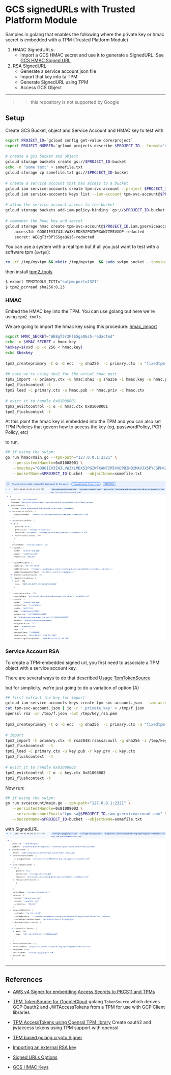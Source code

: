 # GCS signedURLs  with Trusted Platform Module

Samples in golang that enables the following where the private key or hmac secret is embedded with a TPM (Trusted Platform Module)

1. HMAC SignedURLs:  
   - Import a GCS HMAC secret and use it to generate a SignedURL.
     See [GCS HMAC Signed URL](https://blog.salrashid.dev/articles/2018/gcs_hmac/)
2. RSA SignedURL: 
   - Generate a service account json file
   - Import that key into ta TPM
   - Generate SignedURL using TPM
   - Access GCS Object

---

>> this repository is not supported by Google


## Setup

Create GCS Bucket, object and Service Account and HMAC key to test with

```bash
export PROJECT_ID=`gcloud config get-value core/project`
export PROJECT_NUMBER=`gcloud projects describe $PROJECT_ID --format='value(projectNumber)'`

# create a gcs bucket and object
gcloud storage buckets create gs://$PROJECT_ID-bucket
echo -n "some text" > somefile.txt
gcloud storage cp somefile.txt gs://$PROJECT_ID-bucket

# create a service account that has access to a bucket
gcloud iam service-accounts create tpm-svc-account --project $PROJECT_ID
gcloud iam service-accounts keys list --iam-account tpm-svc-account@$PROJECT_ID.iam.gserviceaccount.com

# allow the service account access to the bucket
gcloud storage buckets add-iam-policy-binding  gs://$PROJECT_ID-bucket --member="serviceAccount:tpm-svc-account@$PROJECT_ID.iam.gserviceaccount.com" --role="roles/storage.objectViewer"

# remember the hmac key and secret
gcloud storage hmac create tpm-svc-account@$PROJECT_ID.iam.gserviceaccount.com 
	accessId: GOOG1EV3Z4JLVW3XLMDX52PGIWFXAW7IM5VXDP-redacted
	secret: WE8gT3r3PlSSgaQGs5-redacted
```

You can use a system with a real tpm but if all you just want to test with a software tpm (`swtpm`):

```bash
rm -rf /tmp/myvtpm && mkdir /tmp/myvtpm  && sudo swtpm socket --tpmstate dir=/tmp/myvtpm --tpm2 --server type=tcp,port=2321 --ctrl type=tcp,port=2322 --flags not-need-init,startup-clear
```

then install [tpm2_tools](https://tpm2-tools.readthedocs.io/en/latest/INSTALL/)

```bash
$ export TPM2TOOLS_TCTI="swtpm:port=2321"
$ tpm2_pcrread sha256:0,23
```

### HMAC

Embed the HMAC key into the TPM.  You can use golang but here we're using `tpm2_tools`.

We are going to import the hmac key using this procedure: [hmac_import](https://github.com/salrashid123/tpm2/tree/master/hmac_import)

```bash
export HMAC_SECRET="WE8gT3r3PlSSgaQGs5-redacted"
echo -n $HMAC_SECRET > hmac.key
hexkey=$(xxd -p -c 256 < hmac.key)
echo $hexkey

tpm2_createprimary -C o -G ecc  -g sha256  -c primary.ctx -a "fixedtpm|fixedparent|sensitivedataorigin|userwithauth|noda|restricted|decrypt"

## note we're using sha1 for the actual hmac part
tpm2_import -C primary.ctx -G hmac:sha1 -g sha256 -i hmac.key -u hmac.pub -r hmac.priv
tpm2_flushcontext -t
tpm2 load -C primary.ctx -u hmac.pub -r hmac.priv -c hmac.ctx

# evict it to handle 0x81008001
tpm2_evictcontrol -C o -c hmac.ctx 0x81008001 
tpm2_flushcontext -t
```

At this point the hmac key is embedded into the TPM and you can also set TPM Policies that govern how to access the key (eg, passwordPolicy, PCR Policy, etc)

to run,

```bash
## if using the swtpm:
go run hmac/main.go --tpm-path="127.0.0.1:2321" \
   --persistentHandle=0x81008001 \
   --hmacKey="GOOG1EV3Z4JLVW3XLMDX52PGIWFXAW7IM5VXDPB2NB2MAVJX5PYCGPHKZEVJ6" \
   --bucketName=$PROJECT_ID-bucket --objectName=somefile.txt
```

![images/hmac.png](images/hmac.png)

### Service Account RSA

To create a TPM-embedded signed url, you first need to associate a TPM object with a service account key.

There are several ways to do that described [Usage TpmTokenSource](https://github.com/salrashid123/oauth2#usage-tpmtokensource)

but for simplicity, we're just going to do a variation of option (A)

```bash
## first extract the key for import
gcloud iam service-accounts keys create tpm-svc-account.json --iam-account=tpm-svc-account@$PROJECT_ID.iam.gserviceaccount.com
cat tpm-svc-account.json | jq -r '.private_key' > /tmp/f.json
openssl rsa -in /tmp/f.json -out /tmp/key_rsa.pem 

tpm2_createprimary -C o -G ecc  -g sha256  -c primary.ctx -a "fixedtpm|fixedparent|sensitivedataorigin|userwithauth|noda|restricted|decrypt"

# import
tpm2_import -C primary.ctx -G rsa2048:rsassa:null -g sha256 -i /tmp/key_rsa.pem -u key.pub -r key.prv
tpm2_flushcontext  -t
tpm2_load -C primary.ctx -u key.pub -r key.prv -c key.ctx 
tpm2_flushcontext  -t

# evict it to handle 0x81008002
tpm2_evictcontrol -C o -c key.ctx 0x81008002 
tpm2_flushcontext -t
```

Now run:

```bash
## if using the swtpm:
go run svcaccount/main.go --tpm-path="127.0.0.1:2321" \
   --persistentHandle=0x81008002 \
   --serviceAccountEmail="tpm-sa@$PROJECT_ID.iam.gserviceaccount.com" \
   --bucketName=$PROJECT_ID-bucket --objectName=somefile.txt
```

with SignedURL
![images/signed.png](images/signed.png)

---


## References

- [AWS v4 Signer for embedding Access Secrets to PKCS11 and TPMs](https://github.com/salrashid123/aws_hmac)

- [TPM TokenSource for GoogleCloud](https://github.com/salrashid123/oauth2#usage-tpmtokensource)
  golang `TokenSource` which derives GCP Oauth2 and JWTAccessTokens from a TPM for use with GCP Client libraries
- [TPM AccessTokens using Openssl TPM library](https://github.com/salrashid123/tpm2_evp_sign_decrypt)
  Create oauth2 and jwtaccess tokens using TPM support with openssl
- [TPM based golang crypto.Signer](https://github.com/salrashid123/signer)
- [Importing an external RSA key](https://github.com/salrashid123/tpm2/tree/master/tpm_import_external_rsa)

- [Signed URLs Options](https://cloud.google.com/storage/docs/access-control/signed-urls#types)
- [GCS HMAC Keys](https://cloud.google.com/storage/docs/authentication/hmackeys)

